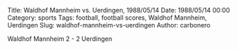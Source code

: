 Title: Waldhof Mannheim vs. Uerdingen, 1988/05/14
Date: 1988/05/14 00:00
Category: sports
Tags: football, football scores, Waldhof Mannheim, Uerdingen
Slug: waldhof-mannheim-vs-uerdingen
Author: carbonero


Waldhof Mannheim 2 - 2 Uerdingen
